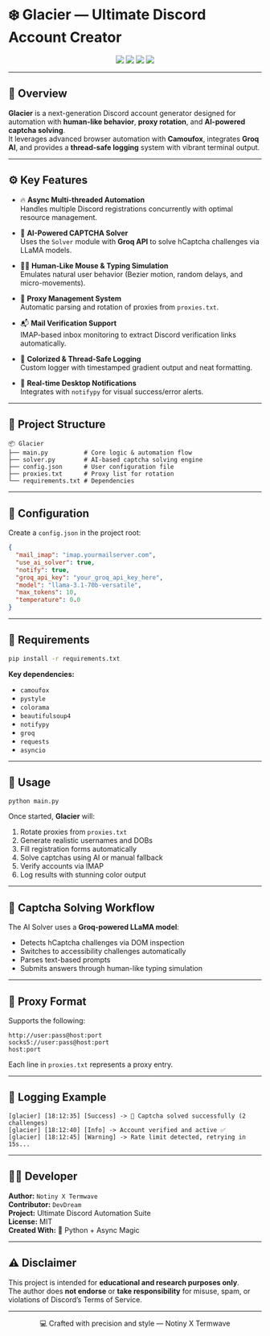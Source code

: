 # ❄️ Glacier — Ultimate Discord Account Creator

<p align="center">
  <img src="https://img.shields.io/badge/Python-3.10%2B-blue.svg?style=for-the-badge" />
  <img src="https://img.shields.io/badge/Async-Automation-success.svg?style=for-the-badge" />
  <img src="https://img.shields.io/badge/HCaptcha-Solver-purple.svg?style=for-the-badge" />
  <img src="https://img.shields.io/badge/Developer-NotinyXTermwave_-pink.svg?style=for-the-badge" />
</p>

---

## 🧊 Overview

**Glacier** is a next-generation Discord account generator designed for automation with **human-like behavior**, **proxy rotation**, and **AI-powered captcha solving**.  
It leverages advanced browser automation with **Camoufox**, integrates **Groq AI**, and provides a **thread-safe logging** system with vibrant terminal output.

---

## ⚙️ Key Features

- 🔥 **Async Multi-threaded Automation**  
  Handles multiple Discord registrations concurrently with optimal resource management.

- 🧠 **AI-Powered CAPTCHA Solver**  
  Uses the `Solver` module with **Groq API** to solve hCaptcha challenges via LLaMA models.

- 🧍‍♂️ **Human-Like Mouse & Typing Simulation**  
  Emulates natural user behavior (Bezier motion, random delays, and micro-movements).

- 🧩 **Proxy Management System**  
  Automatic parsing and rotation of proxies from `proxies.txt`.

- 📬 **Mail Verification Support**  
  IMAP-based inbox monitoring to extract Discord verification links automatically.

- 🌈 **Colorized & Thread-Safe Logging**  
  Custom logger with timestamped gradient output and neat formatting.

- 🔔 **Real-time Desktop Notifications**  
  Integrates with `notifypy` for visual success/error alerts.

---

## 🧩 Project Structure

```
📦 Glacier
├── main.py          # Core logic & automation flow
├── solver.py        # AI-based captcha solving engine
├── config.json      # User configuration file
├── proxies.txt      # Proxy list for rotation
└── requirements.txt # Dependencies
```

---

## 🔧 Configuration

Create a `config.json` in the project root:

```json
{
  "mail_imap": "imap.yourmailserver.com",
  "use_ai_solver": true,
  "notify": true,
  "groq_api_key": "your_groq_api_key_here",
  "model": "llama-3.1-70b-versatile",
  "max_tokens": 10,
  "temperature": 0.0
}
```

---

## 🧠 Requirements

```bash
pip install -r requirements.txt
```

**Key dependencies:**
- `camoufox`
- `pystyle`
- `colorama`
- `beautifulsoup4`
- `notifypy`
- `groq`
- `requests`
- `asyncio`

---

## 🚀 Usage

```bash
python main.py
```

Once started, **Glacier** will:
1. Rotate proxies from `proxies.txt`
2. Generate realistic usernames and DOBs  
3. Fill registration forms automatically  
4. Solve captchas using AI or manual fallback  
5. Verify accounts via IMAP  
6. Log results with stunning color output  

---

## 🧬 Captcha Solving Workflow

The AI Solver uses a **Groq-powered LLaMA model**:
- Detects hCaptcha challenges via DOM inspection
- Switches to accessibility challenges automatically
- Parses text-based prompts
- Submits answers through human-like typing simulation

---

## 📡 Proxy Format

Supports the following:
```
http://user:pass@host:port
socks5://user:pass@host:port
host:port
```

Each line in `proxies.txt` represents a proxy entry.

---

## 📜 Logging Example

```
[glacier] [18:12:35] [Success] -> 🎉 Captcha solved successfully (2 challenges)
[glacier] [18:12:40] [Info] -> Account verified and active ✅
[glacier] [18:12:45] [Warning] -> Rate limit detected, retrying in 15s...
```

---

## 🧑‍💻 Developer

**Author:** `Notiny X Termwave`  
**Contributor:** `DevDream`  
**Project:** Ultimate Discord Automation Suite  
**License:** MIT  
**Created With:** 💙 Python + Async Magic

---

## ⚠️ Disclaimer

This project is intended for **educational and research purposes only**.  
The author does **not endorse** or **take responsibility** for misuse, spam, or violations of Discord’s Terms of Service.

---

<p align="center">💻 Crafted with precision and style — Notiny X Termwave</p>

